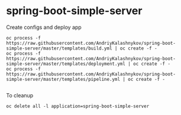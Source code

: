 # spring-boot-simple-server


Create configs and deploy app
```
oc process -f https://raw.githubusercontent.com/AndriyKalashnykov/spring-boot-simple-server/master/templates/build.yml | oc create -f -
oc process -f https://raw.githubusercontent.com/AndriyKalashnykov/spring-boot-simple-server/master/templates/deployment.yml | oc create -f -
oc process -f https://raw.githubusercontent.com/AndriyKalashnykov/spring-boot-simple-server/master/templates/pipeline.yml | oc create -f -


```


To cleanup
```
oc delete all -l application=spring-boot-simple-server
```

